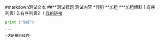 #markdown测试文本
##**测试标题
测试内容
*倾斜
**加粗
***加粗倾斜
1.有序列表1
2.有序列表2
！[我的链接](www.baidu.com)
````python
print ("你好")

```
~这是被划线的~
`